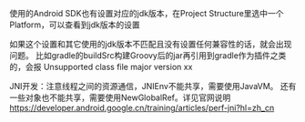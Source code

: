 使用的Android SDK也有设置对应的jdk版本，在Project Structure里选中一个Platform，可以查看到jdk版本的设置

如果这个设置和其它使用的jdk版本不匹配且没有设置任何兼容性的话，就会出现问题。
比如gradle的buildSrc构建Groovy后的jar再引用到gradle作为插件之类的，会报 Unsupported class file major version xx

JNI开发：注意线程之间的资源通信，JNIEnv不能共享，需要使用JavaVM。
还有一些对象也不能共享，需要使用NewGlobalRef。详见官网说明
<https://developer.android.google.cn/training/articles/perf-jni?hl=zh_cn>

